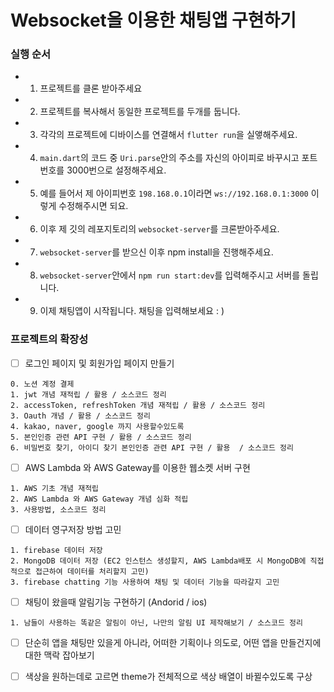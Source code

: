 # Websocket을 이용한 채팅앱 구현하기 
<h3>실행 순서</h3>

- 1. 프로젝트를 클론 받아주세요 
- 2. 프로젝트를 복사해서 동일한 프로젝트를 두개를 둡니다.
- 3. 각각의 프로젝트에 디바이스를 연결해서 `flutter run`을 실앻해주세요.
- 4. `main.dart`의 코드 중 `Uri.parse`안의 주소를 자신의 아이피로 바꾸시고 포트번호를 3000번으로 설정해주세요.
- 5. 예를 들어서 제 아이피번호 `198.168.0.1`이라면 `ws://192.168.0.1:3000` 이렇게 수정해주시면 되요.
- 6. 이후 제 깃의 레포지토리의 `websocket-server`를 크론받아주세요.
- 7. `websocket-server`를 받으신 이후 npm install을 진행해주세요.
- 8. `websocket-server`안에서 `npm run start:dev`를 입력해주시고 서버를 돌립니다. 
- 9. 이제 채팅앱이 시작됩니다. 채팅을 입력해보세요 : ) 

<h3>프로젝트의 확장성</h3>

- [ ] 로그인 페이지 및 회원가입 페이지 만들기
```
0. 노션 계정 결제
1. jwt 개념 재적립 / 활용 / 소스코드 정리 
2. accessToken, refreshToken 개념 재적립 / 활용 / 소스코드 정리
3. Oauth 개념 / 활용 / 소스코드 정리
4. kakao, naver, google 까지 사용할수있도록
5. 본인인증 관련 API 구현 / 활용 / 소스코드 정리
6. 비밀번호 찾기, 아이디 찾기 본인인증 관련 API 구현 / 활용  / 소스코드 정리
```
- [ ] AWS Lambda 와 AWS Gateway를 이용한 웹소켓 서버 구현 
```
1. AWS 기초 개념 재적립
2. AWS Lambda 와 AWS Gateway 개념 심화 적립
3. 사용방법, 소스코드 정리 
```
- [ ] 데이터 영구저장 방법 고민
```
1. firebase 데이터 저장
2. MongoDB 데이터 저장 (EC2 인스턴스 생성할지, AWS Lambda배포 시 MongoDB에 직접적으로 접근하여 데이터를 처리할지 고민)
3. firebase chatting 기능 사용하여 채팅 및 데이터 기능을 따라갈지 고민
``` 
- [ ] 채팅이 왔을때 알림기능 구현하기 (Andorid / ios) 
```
1. 남들이 사용하는 똑같은 알림이 아닌, 나만의 알림 UI 제작해보기 / 소스코드 정리
```
- [ ] 단순히 앱을 채팅만 있을게 아니라, 어떠한 기획이나 의도로, 어떤 앱을 만들건지에 대한 맥락 잡아보기
- [ ] 색상을 원하는데로 고르면 theme가 전체적으로 색상 배열이 바뀔수있도록 구상

 
